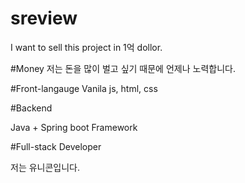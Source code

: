 # sreview
I want to sell this project in 1억 dollor.

#Money
저는 돈을 많이 벌고 싶기 때문에 언제나 노력합니다.

#Front-langauge
Vanila js, html, css

#Backend

Java + Spring boot Framework

#Full-stack Developer

저는 유니콘입니다.
